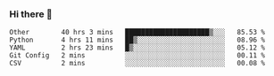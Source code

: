 ### Hi there 👋

<!--
**skywalkerwang98/skywalkerwang98** is a ✨ _special_ ✨ repository because its `README.md` (this file) appears on your GitHub profile.

Here are some ideas to get you started:

- 🔭 I’m currently working on ...
- 🌱 I’m currently learning ...
- 👯 I’m looking to collaborate on ...
- 🤔 I’m looking for help with ...
- 💬 Ask me about ...
- 📫 How to reach me: ...
- 😄 Pronouns: ...
- ⚡ Fun fact: ...
-->

<!--START_SECTION:waka-->
```text
Other        40 hrs 3 mins   █████████████████████▒░░░   85.53 % 
Python       4 hrs 11 mins   ██▒░░░░░░░░░░░░░░░░░░░░░░   08.96 % 
YAML         2 hrs 23 mins   █▒░░░░░░░░░░░░░░░░░░░░░░░   05.12 % 
Git Config   2 mins          ░░░░░░░░░░░░░░░░░░░░░░░░░   00.11 % 
CSV          2 mins          ░░░░░░░░░░░░░░░░░░░░░░░░░   00.08 % 
```
<!--END_SECTION:waka-->
